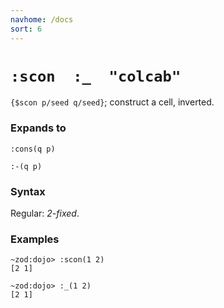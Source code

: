 ```yaml
---
navhome: /docs
sort: 6
---
```


# `:scon  :_  "colcab"`

`{$scon p/seed q/seed}`; construct a cell, inverted.

### Expands to

```
:cons(q p)
```

```
:-(q p)
```

### Syntax

Regular: *2-fixed*.

### Examples

```
~zod:dojo> :scon(1 2)
[2 1]
```

```
~zod:dojo> :_(1 2)
[2 1]
```

